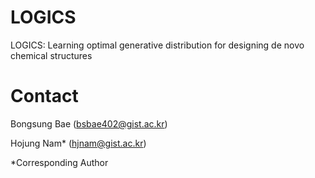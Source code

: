 # LOGICS
LOGICS: Learning optimal generative distribution for designing de novo chemical structures

# Contact
Bongsung Bae (bsbae402@gist.ac.kr)

Hojung Nam* (hjnam@gist.ac.kr)

*Corresponding Author